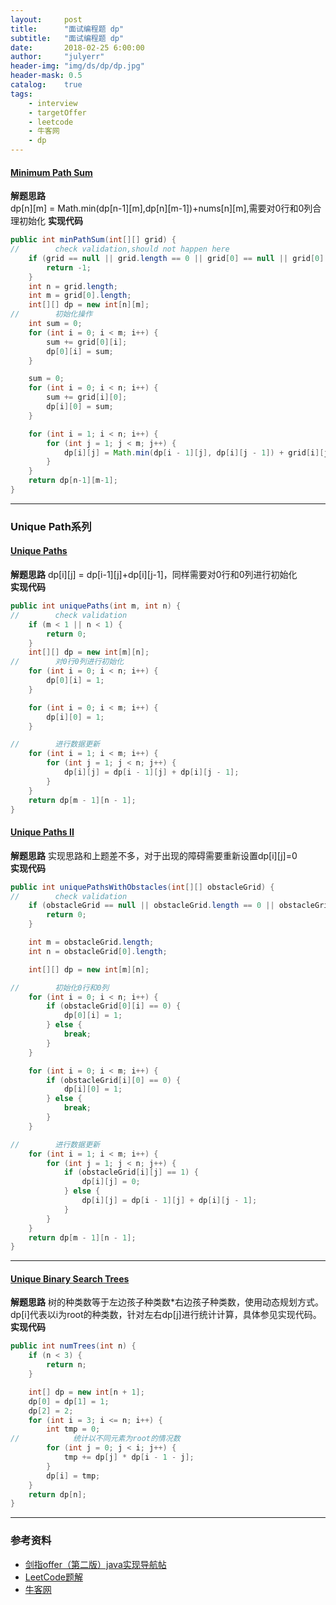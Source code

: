 ```yaml
---
layout:     post
title:      "面试编程题 dp"
subtitle:   "面试编程题 dp"
date:       2018-02-25 6:00:00
author:     "julyerr"
header-img: "img/ds/dp/dp.jpg"
header-mask: 0.5
catalog: 	true
tags:
    - interview
    - targetOffer
    - leetcode
    - 牛客网
    - dp
---
```


#### [Minimum Path Sum](https://leetcode.com/problems/minimum-path-sum/description/)
**解题思路**<br>
dp[n][m] = Math.min(dp[n-1][m],dp[n][m-1])+nums[n][m],需要对0行和0列合理初始化
**实现代码**<br>
```java
public int minPathSum(int[][] grid) {
//        check validation,should not happen here
    if (grid == null || grid.length == 0 || grid[0] == null || grid[0].length == 0) {
        return -1;
    }
    int n = grid.length;
    int m = grid[0].length;
    int[][] dp = new int[n][m];
//        初始化操作
    int sum = 0;
    for (int i = 0; i < m; i++) {
        sum += grid[0][i];
        dp[0][i] = sum;
    }

    sum = 0;
    for (int i = 0; i < n; i++) {
        sum += grid[i][0];
        dp[i][0] = sum;
    }

    for (int i = 1; i < n; i++) {
        for (int j = 1; j < m; j++) {
            dp[i][j] = Math.min(dp[i - 1][j], dp[i][j - 1]) + grid[i][j];
        }
    }
    return dp[n-1][m-1];
}
```

---
### Unique Path系列
#### [Unique Paths](https://leetcode.com/problems/unique-paths/description/)
**解题思路**
dp[i][j] = dp[i-1][j]+dp[i][j-1]，同样需要对0行和0列进行初始化<br>
**实现代码**
```java
public int uniquePaths(int m, int n) {
//        check validation
    if (m < 1 || n < 1) {
        return 0;
    }
    int[][] dp = new int[m][n];
//        对0行0列进行初始化
    for (int i = 0; i < n; i++) {
        dp[0][i] = 1;
    }

    for (int i = 0; i < m; i++) {
        dp[i][0] = 1;
    }

//        进行数据更新
    for (int i = 1; i < m; i++) {
        for (int j = 1; j < n; j++) {
            dp[i][j] = dp[i - 1][j] + dp[i][j - 1];
        }
    }
    return dp[m - 1][n - 1];
}
```

#### [Unique Paths II](https://leetcode.com/problems/unique-paths-ii/description/)
**解题思路**
实现思路和上题差不多，对于出现的障碍需要重新设置dp[i][j]=0<br>
**实现代码**
```java
public int uniquePathsWithObstacles(int[][] obstacleGrid) {
//        check validation
    if (obstacleGrid == null || obstacleGrid.length == 0 || obstacleGrid[0] == null || obstacleGrid[0].length == 0) {
        return 0;
    }

    int m = obstacleGrid.length;
    int n = obstacleGrid[0].length;

    int[][] dp = new int[m][n];

//        初始化0行和0列
    for (int i = 0; i < n; i++) {
        if (obstacleGrid[0][i] == 0) {
            dp[0][i] = 1;
        } else {
            break;
        }
    }

    for (int i = 0; i < m; i++) {
        if (obstacleGrid[i][0] == 0) {
            dp[i][0] = 1;
        } else {
            break;
        }
    }

//        进行数据更新
    for (int i = 1; i < m; i++) {
        for (int j = 1; j < n; j++) {
            if (obstacleGrid[i][j] == 1) {
                dp[i][j] = 0;
            } else {
                dp[i][j] = dp[i - 1][j] + dp[i][j - 1];
            }
        }
    }
    return dp[m - 1][n - 1];
}
```

---
#### [Unique Binary Search Trees](https://leetcode.com/problems/unique-binary-search-trees/description/)
**解题思路**
树的种类数等于左边孩子种类数*右边孩子种类数，使用动态规划方式。
dp[i]代表以i为root的种类数，针对左右dp[j]进行统计计算，具体参见实现代码。<br>
**实现代码**

```java
public int numTrees(int n) {
    if (n < 3) {
        return n;
    }

    int[] dp = new int[n + 1];
    dp[0] = dp[1] = 1;
    dp[2] = 2;
    for (int i = 3; i <= n; i++) {
        int tmp = 0;
//            统计以不同元素为root的情况数
        for (int j = 0; j < i; j++) {
            tmp += dp[j] * dp[i - 1 - j];
        }
        dp[i] = tmp;
    }
    return dp[n];
}
```

---
### 参考资料
- [剑指offer（第二版）java实现导航帖](https://www.jianshu.com/p/010410a4d419)
- [LeetCode题解](https://www.zybuluo.com/Yano/note/253649)
- [牛客网](https://www.nowcoder.com/5312575)